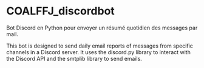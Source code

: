 # COALFFJ_discordbot
Bot Discord en Python pour envoyer un résumé quotidien des messages par mail.


This bot is designed to send daily email reports of messages from specific channels in a Discord server.
It uses the discord.py library to interact with the Discord API and the smtplib library to send emails.


















